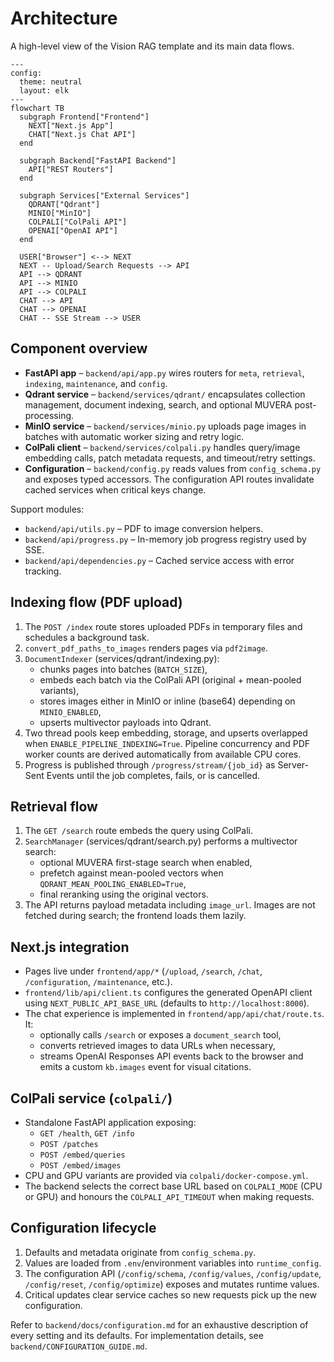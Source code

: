 # Architecture

A high-level view of the Vision RAG template and its main data flows.

```mermaid
---
config:
  theme: neutral
  layout: elk
---
flowchart TB
  subgraph Frontend["Frontend"]
    NEXT["Next.js App"]
    CHAT["Next.js Chat API"]
  end

  subgraph Backend["FastAPI Backend"]
    API["REST Routers"]
  end

  subgraph Services["External Services"]
    QDRANT["Qdrant"]
    MINIO["MinIO"]
    COLPALI["ColPali API"]
    OPENAI["OpenAI API"]
  end

  USER["Browser"] <--> NEXT
  NEXT -- Upload/Search Requests --> API
  API --> QDRANT
  API --> MINIO
  API --> COLPALI
  CHAT --> API
  CHAT --> OPENAI
  CHAT -- SSE Stream --> USER
```

## Component overview

- **FastAPI app** – `backend/api/app.py` wires routers for `meta`, `retrieval`,
  `indexing`, `maintenance`, and `config`.
- **Qdrant service** – `backend/services/qdrant/` encapsulates collection
  management, document indexing, search, and optional MUVERA post-processing.
- **MinIO service** – `backend/services/minio.py` uploads page images in batches
  with automatic worker sizing and retry logic.
- **ColPali client** – `backend/services/colpali.py` handles query/image
  embedding calls, patch metadata requests, and timeout/retry settings.
- **Configuration** – `backend/config.py` reads values from
  `config_schema.py` and exposes typed accessors. The configuration API routes
  invalidate cached services when critical keys change.

Support modules:

- `backend/api/utils.py` – PDF to image conversion helpers.
- `backend/api/progress.py` – In-memory job progress registry used by SSE.
- `backend/api/dependencies.py` – Cached service access with error tracking.

## Indexing flow (PDF upload)

1. The `POST /index` route stores uploaded PDFs in temporary files and schedules
   a background task.
2. `convert_pdf_paths_to_images` renders pages via `pdf2image`.
3. `DocumentIndexer` (services/qdrant/indexing.py):
   - chunks pages into batches (`BATCH_SIZE`),
   - embeds each batch via the ColPali API (original + mean-pooled variants),
   - stores images either in MinIO or inline (base64) depending on
     `MINIO_ENABLED`,
   - upserts multivector payloads into Qdrant.
4. Two thread pools keep embedding, storage, and upserts overlapped when
   `ENABLE_PIPELINE_INDEXING=True`. Pipeline concurrency and PDF worker counts
   are derived automatically from available CPU cores.
5. Progress is published through `/progress/stream/{job_id}` as Server-Sent
   Events until the job completes, fails, or is cancelled.

## Retrieval flow

1. The `GET /search` route embeds the query using ColPali.
2. `SearchManager` (services/qdrant/search.py) performs a multivector search:
   - optional MUVERA first-stage search when enabled,
   - prefetch against mean-pooled vectors when `QDRANT_MEAN_POOLING_ENABLED=True`,
   - final reranking using the original vectors.
3. The API returns payload metadata including `image_url`. Images are not fetched
   during search; the frontend loads them lazily.

## Next.js integration

- Pages live under `frontend/app/*` (`/upload`, `/search`, `/chat`, `/configuration`,
    `/maintenance`, etc.).
- `frontend/lib/api/client.ts` configures the generated OpenAPI client using
  `NEXT_PUBLIC_API_BASE_URL` (defaults to `http://localhost:8000`).
- The chat experience is implemented in `frontend/app/api/chat/route.ts`. It:
  - optionally calls `/search` or exposes a `document_search` tool,
  - converts retrieved images to data URLs when necessary,
  - streams OpenAI Responses API events back to the browser and emits a custom
    `kb.images` event for visual citations.

## ColPali service (`colpali/`)

- Standalone FastAPI application exposing:
  - `GET /health`, `GET /info`
  - `POST /patches`
  - `POST /embed/queries`
  - `POST /embed/images`
- CPU and GPU variants are provided via `colpali/docker-compose.yml`.
- The backend selects the correct base URL based on `COLPALI_MODE` (CPU or GPU)
  and honours the `COLPALI_API_TIMEOUT` when making requests.

## Configuration lifecycle

1. Defaults and metadata originate from `config_schema.py`.
2. Values are loaded from `.env`/environment variables into `runtime_config`.
3. The configuration API (`/config/schema`, `/config/values`, `/config/update`,
   `/config/reset`, `/config/optimize`) exposes and mutates runtime values.
4. Critical updates clear service caches so new requests pick up the new
   configuration.

Refer to `backend/docs/configuration.md` for an exhaustive description of every
setting and its defaults. For implementation details, see
`backend/CONFIGURATION_GUIDE.md`.
